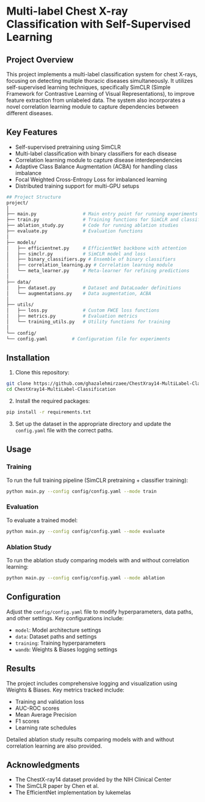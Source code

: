 # Multi-label Chest X-ray Classification with Self-Supervised Learning

## Project Overview

This project implements a multi-label classification system for chest X-rays, focusing on detecting multiple thoracic diseases simultaneously. It utilizes self-supervised learning techniques, specifically SimCLR (Simple Framework for Contrastive Learning of Visual Representations), to improve feature extraction from unlabeled data. The system also incorporates a novel correlation learning module to capture dependencies between different diseases.

## Key Features

- Self-supervised pretraining using SimCLR
- Multi-label classification with binary classifiers for each disease
- Correlation learning module to capture disease interdependencies
- Adaptive Class Balance Augmentation (ACBA) for handling class imbalance
- Focal Weighted Cross-Entropy Loss for imbalanced learning
- Distributed training support for multi-GPU setups

```bash
## Project Structure
project/
│
├── main.py                 # Main entry point for running experiments
├── train.py                # Training functions for SimCLR and classifiers
├── ablation_study.py       # Code for running ablation studies
├── evaluate.py             # Evaluation functions
│
├── models/
│   ├── efficientnet.py     # EfficientNet backbone with attention
│   ├── simclr.py           # SimCLR model and loss
│   ├── binary_classifiers.py # Ensemble of binary classifiers
│   ├── correlation_learning.py # Correlation learning module
│   └── meta_learner.py     # Meta-learner for refining predictions
│
├── data/
│   ├── dataset.py          # Dataset and DataLoader definitions
│   └── augmentations.py    # Data augmentation, ACBA
│
├── utils/
│   ├── loss.py             # Custom FWCE loss functions
│   ├── metrics.py          # Evaluation metrics
│   └── training_utils.py   # Utility functions for training
│
└── config/
└── config.yaml         # Configuration file for experiments
```

## Installation

1. Clone this repository:

```bash
git clone https://github.com/ghazalehmirzaee/ChestXray14-MultiLabel-Classification.git
cd ChestXray14-MultiLabel-Classification
```

2. Install the required packages:

```bash
pip install -r requirements.txt
```

3. Set up the dataset in the appropriate directory and update the `config.yaml` file with the correct paths.

## Usage

### Training

To run the full training pipeline (SimCLR pretraining + classifier training):
```bash
python main.py --config config/config.yaml --mode train
```

### Evaluation

To evaluate a trained model:
```bash
python main.py --config config/config.yaml --mode evaluate
```

### Ablation Study

To run the ablation study comparing models with and without correlation learning:
```bash
python main.py --config config/config.yaml --mode ablation
```
## Configuration

Adjust the `config/config.yaml` file to modify hyperparameters, data paths, and other settings. Key configurations include:

- `model`: Model architecture settings
- `data`: Dataset paths and settings
- `training`: Training hyperparameters
- `wandb`: Weights & Biases logging settings

## Results

The project includes comprehensive logging and visualization using Weights & Biases. Key metrics tracked include:

- Training and validation loss
- AUC-ROC scores
- Mean Average Precision
- F1 scores
- Learning rate schedules

Detailed ablation study results comparing models with and without correlation learning are also provided.

## Acknowledgments

- The ChestX-ray14 dataset provided by the NIH Clinical Center
- The SimCLR paper by Chen et al.
- The EfficientNet implementation by lukemelas

